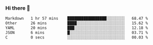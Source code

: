 ### Hi there 👋

<!--
**WShiBin/WShiBin** is a ✨ _special_ ✨ repository because its `README.md` (this file) appears on your GitHub profile.

Here are some ideas to get you started:

- 🔭 I’m currently working on ...
- 🌱 I’m currently learning ...
- 👯 I’m looking to collaborate on ...
- 🤔 I’m looking for help with ...
- 💬 Ask me about ...
- 📫 How to reach me: ...
- 😄 Pronouns: ...
- ⚡ Fun fact: ...
-->

<!--START_SECTION:waka-->

```txt
Markdown   1 hr 57 mins    █████████████████░░░░░░░░   68.47 %
Other      26 mins         ████░░░░░░░░░░░░░░░░░░░░░   15.62 %
YAML       20 mins         ███░░░░░░░░░░░░░░░░░░░░░░   12.18 %
JSON       6 mins          █░░░░░░░░░░░░░░░░░░░░░░░░   03.71 %
C          0 secs          ░░░░░░░░░░░░░░░░░░░░░░░░░   00.03 %
```

<!--END_SECTION:waka-->
